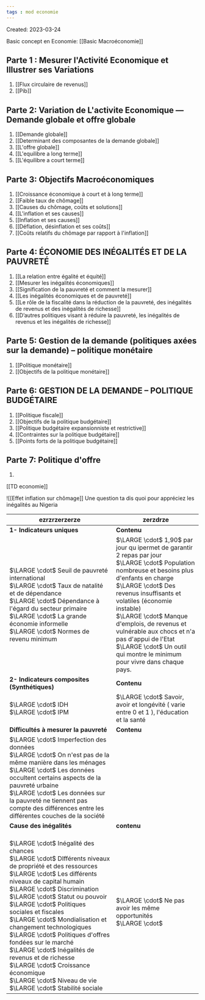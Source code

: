 ```yaml
---
tags : mod economie
---
```


Created: 2023-03-24

Basic concept en Economie:
[[Basic Macroéconomie]] 

##  Parte 1 :  Mesurer l'Activité Economique et Illustrer ses Variations
1. [[Flux circulaire de revenus]] 
2. [[Pib]] 

## Parte 2: Variation de L'activite Economique — Demande globale et offre globale 
 1. [[Demande globale]] 
 2. [[Determinant des composantes de la demande globale]] 
 3. [[L'offre globale]] 
 4. [[L'equilibre a long terme]]
 5. [[L'équilibre a court terme]]

## Parte 3: Objectifs Macroéconomiques
1. [[Croissance économique à court et à long terme]] 
2. [[Faible taux de chômage]] 
3. [[Causes du chômage, coûts et solutions]] 
4. [[L'inflation et ses causes]] 
5. [[Inflation et ses causes]] 
6. [[Déflation, désinflation et ses coûts]] 
7. [[Coûts relatifs du chômage par rapport à l'inflation]] 

## Parte 4: ÉCONOMIE DES INÉGALITÉS ET DE LA PAUVRETÉ
1. [[La relation entre égalité et équité]] 
2. [[Mesurer les inégalités économiques]]
3. [[Signification de la pauvreté et comment la mesurer]] 
4. [[Les inégalités économiques et de pauvreté]] 
5. [[Le rôle de la fiscalité dans la réduction de la pauvreté, des inégalités de revenus et des inégalités de richesse]] 
6. [[D’autres politiques visant à réduire la pauvreté, les inégalités de revenus et les inégalités de richesse]] 

## Parte 5: Gestion de la demande (politiques axées sur la demande) – politique monétaire
1. [[Politique monétaire]] 
2. [[Objectifs de la politique monétaire]] 

## Parte 6: GESTION DE LA DEMANDE – POLITIQUE BUDGÉTAIRE
1. [[Politique fiscale]]
2. [[Objectifs de la politique budgétaire]] 
3. [[Politique budgétaire expansionniste et restrictive]] 
4. [[Contraintes sur la politique budgétaire]] 
5. [[Points forts de la politique budgétaire]] 


## Parte 7: Politique d'offre
1. 


[[TD economie]] 

![[Effet inflation sur chômage]]
 Une question ta dis quoi pour appréciez les inégalités au Nigeria




| ezrzrzerzerze                                                                                                                                                                                                                                                                                                                     | zerzdrze                                                                                                                                                                                                                                                                                                                                                                                                               |     
| --------------------------------------------------------------------------------------------------------------------------------------------------------------------------------------------------------------------------------------------------------------------------------------------------------------------------------- | ---------------------------------------------------------------------------------------------------------------------------------------------------------------------------------------------------------------------------------------------------------------------------------------------------------------------------------------------------------------------------------------------------------------------- |
| **1- Indicateurs uniques**                                                                                                                                                                                                                                                                                                        | **Contenu**                                                                                                                                                                                                                                                                                                                                                                                                            |         
| $\LARGE \cdot$ Seuil de pauvreté international <br> $\LARGE \cdot$ Taux de natalité et de dépendance <br> $\LARGE \cdot$ Dépendance à l'égard du secteur primaire <br> $\LARGE \cdot$ La grande économie informelle <br> $\LARGE \cdot$ Normes de revenu minimum                                                                  | $\LARGE \cdot$ 1,90$ par jour qu ipermet de garantir 2 repas par jour <br> $\LARGE \cdot$ Population nombreuse et besoins plus d'enfants en charge <br> $\LARGE \cdot$ Des revenus insuffisants et volatiles (économie instable) <br> $\LARGE \cdot$ Manque d'emplois, de revenus et vulnérable aux chocs et n'a pas d'appui de l'Etat <br> $\LARGE \cdot$ Un outil qui montre le minimum pour vivre dans chaque pays. |     |     |     |
| **2- Indicateurs composites (Synthétiques)**                                                                                                                                                                                                                                                                                      | **Contenu**                                                                                                                                                                                                                                                                                                                                                                                                           |
| $\LARGE \cdot$ IDH <br> $\LARGE \cdot$ IPM                                                                                                                                                                                                                                                                                        | $\LARGE \cdot$ Savoir, avoir et longévité ( varie entre 0 et 1 ), l'éducation et la santé                                                                                                                                                                                                                                                                                                                                   |
| **Difficultés à mesurer la pauvreté**                                                                                                                                                                                                                                                                                             | **Contenu**                                                                                                                                                                                                                                                                                                                                                                                                               |
| $\LARGE \cdot$ Imperfection des données <br> $\LARGE \cdot$ On n'est pas de la même manière dans les ménages <br> $\LARGE \cdot$ Les données occultent certains aspects de la pauvreté urbaine <br> $\LARGE \cdot$ Les données sur la pauvreté ne tiennent pas compte des différences entre les différentes couches de la société |                                                                                                                                                                                                                                                                                                                                                                                                                        |     |     |     |
| **Cause des inégalités**                                                                                                                                                                                                                                                                                                          | **contenu**                                                                                                                                                                                                                                                                                                                                                                                                               |
| <br> $\LARGE \cdot$ Inégalité des chances <br> $\LARGE \cdot$ DIfférents niveaux de propriété et des ressources <br> $\LARGE \cdot$ Les différents niveaux de capital humain <br> $\LARGE \cdot$ Discrimination <br>$\LARGE \cdot$ Statut ou pouvoir <br> $\LARGE \cdot$ Politiques sociales et fiscales <br> $\LARGE \cdot$ Mondialisation et changement technologiques <br> $\LARGE \cdot$ Politiques d'offres fondées sur le marché <br> $\LARGE \cdot$ Inégalités de revenus et de richesse <br> $\LARGE \cdot$ Croissance économique <br>$\LARGE \cdot$ Niveau de vie <br> $\LARGE \cdot$ Stabilité sociale | $\LARGE \cdot$ Ne pas avoir les même opportunités <br> $\LARGE \cdot$ |                                                                                                                                                                                                                                                                                                                                  |                                                                                                                                                                                                                                                                                                                                                                                                                        |     |     |     |

 
